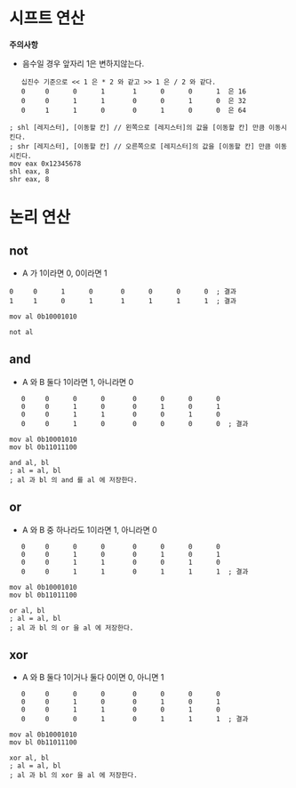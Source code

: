 # 시프트 연산
**주의사항**
- 음수일 경우 앞자리 1은 변하지않는다.
```Text
   십진수 기준으로 << 1 은 * 2 와 같고 >> 1 은 / 2 와 같다.
   0     0      0      1       1      0      0      1  은 16
   0     0      1      1       0      0      1      0  은 32
   0     1      1      0       0      1      0      0  은 64 
```
```Assembly
; shl [레지스터], [이동할 칸] // 왼쪽으로 [레지스터]의 값을 [이동할 칸] 만큼 이동시킨다.
; shr [레지스터], [이동할 칸] // 오른쪽으로 [레지스터]의 값을 [이동할 칸] 만큼 이동시킨다.
mov eax 0x12345678
shl eax, 8
shr eax, 8
```
# 논리 연산
## not
- A 가 1이라면 0, 0이라면 1
```Text
0     0      1      0       0      0      0      0  ; 결과
1     1      0      1       1      1      1      1  ; 결과
```

```Assembly
mov al 0b10001010

not al
```
## and
- A 와 B 둘다 1이라면 1, 아니라면 0
```Text
   0     0      0      0       0      0      0      0
   0     0      1      0       0      1      0      1
   0     0      1      1       0      0      1      0
   0     0      1      0       0      0      0      0  ; 결과
```

```Assembly
mov al 0b10001010
mov bl 0b11011100

and al, bl
; al = al, bl
; al 과 bl 의 and 를 al 에 저장한다.
```
## or
- A 와 B 중 하나라도 1이라면 1, 아니라면 0
```Text
   0     0      0      0       0      0      0      0
   0     0      1      0       0      1      0      1
   0     0      1      1       0      0      1      0
   0     0      1      1       0      1      1      1  ; 결과
```

```Assembly
mov al 0b10001010
mov bl 0b11011100

or al, bl
; al = al, bl
; al 과 bl 의 or 을 al 에 저장한다.
```
## xor
- A 와 B 둘다 1이거나 둘다 0이면 0, 아니면 1
```Text
   0     0      0      0       0      0      0      0
   0     0      1      0       0      1      0      1
   0     0      1      1       0      0      1      0
   0     0      0      1       0      1      1      1  ; 결과
```

```Assembly
mov al 0b10001010
mov bl 0b11011100

xor al, bl
; al = al, bl
; al 과 bl 의 xor 을 al 에 저장한다.
```

